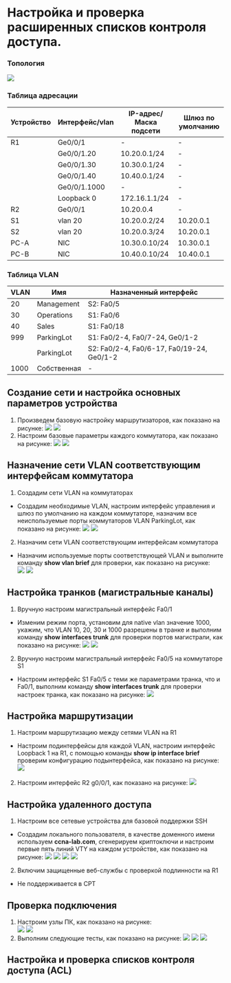 # Настройка и проверка расширенных списков контроля доступа.

### Топология
![](https://github.com/devops-user/otus/blob/main/homeworks/homework_29/images/topo.png)

### Таблица адресации
| Устройство | Интерфейс/vlan | IP-адрес/Маска подсети | Шлюз по умолчанию |
--- | --- | --- | --- |
| R1 | Ge0/0/1 | - | - |
|  | Ge0/0/1.20 | 10.20.0.1/24 | - |
|  | Ge0/0/1.30 | 10.30.0.1/24 | - |
|  | Ge0/0/1.40 | 10.40.0.1/24 | - |
|  | Ge0/0/1.1000 | - | - |
|  | Loopback 0 | 172.16.1.1/24 | - |
| R2 | Ge0/0/1 | 10.20.0.4 | - |
| S1 | vlan 20 | 10.20.0.2/24 | 10.20.0.1 |
| S2 | vlan 20 | 10.20.0.3/24 | 10.20.0.1 |
| PC-A | NIC | 10.30.0.10/24 | 10.30.0.1 |
| PC-B | NIC | 10.40.0.10/24 | 10.40.0.1 |

### Таблица VLAN
| VLAN | Имя | Назначенный интерфейс |
--- | ---| --- |
| 20 | Management | S2: Fa0/5 |
| 30 | Operations | S1: Fa0/6 |
| 40 | Sales | S1: Fa0/18 |
| 999 | ParkingLot | S1: Fa0/2-4, Fa0/7-24, Ge0/1-2 |
|  | ParkingLot | S2: Fa0/2-4, Fa0/6-17, Fa0/19-24, Ge0/1-2 |
| 1000 | Собственная | - |

## Создание сети и настройка основных параметров устройства
1. Произведем базовую настройку маршрутизаторов, как показано на рисунке:
![](https://github.com/devops-user/otus/blob/main/homeworks/homework_29/images/R1.png)
![](https://github.com/devops-user/otus/blob/main/homeworks/homework_29/images/R2.png)
3. Настроим базовые параметры каждого коммутатора, как показано на рисунке:
![](https://github.com/devops-user/otus/blob/main/homeworks/homework_29/images/S1.png)
![](https://github.com/devops-user/otus/blob/main/homeworks/homework_29/images/S2.png)

## Назначение сети VLAN соответствующим интерфейсам коммутатора
1. Создадим сети VLAN на коммутаторах
  * Создадим необходимые VLAN, настроим интерфейс управления и шлюз по умолчанию на каждом коммутаторе, назначим все неиспользуемые порты коммутаторов VLAN ParkingLot, как показано на рисунке:
![](https://github.com/devops-user/otus/blob/main/homeworks/homework_29/images/S1_vlan.png)
![](https://github.com/devops-user/otus/blob/main/homeworks/homework_29/images/S2_vlan.png)

2. Назначим сети VLAN соответствующим интерфейсам коммутатора
  * Назначим используемые порты соответствующей VLAN и выполните команду **show vlan brief** для проверки, как показано на рисунке:  
![](https://github.com/devops-user/otus/blob/main/homeworks/homework_29/images/S1_vlan2.png)
![](https://github.com/devops-user/otus/blob/main/homeworks/homework_29/images/S2_vlan2.png)

## Настройка транков (магистральные каналы)
1. Вручную настроим магистральный интерфейс Fa0/1
  * Изменим режим порта, установим для native vlan значение 1000, укажим, что VLAN 10, 20, 30 и 1000 разрешены в транке и выполним команду **show interfaces trunk** для проверки портов магистрали, как показано на рисунке:
![](https://github.com/devops-user/otus/blob/main/homeworks/homework_29/images/S1_trunk.png)
![](https://github.com/devops-user/otus/blob/main/homeworks/homework_29/images/S2_trunk.png)
2. Вручную настроим магистральный интерфейс Fa0/5 на коммутаторе S1
  * Настроим интерфейс S1 Fa0/5 с теми же параметрами транка, что и Fa0/1,	выполним команду **show interfaces trunk** для проверки настроек транка, как показано на рисунке:
![](https://github.com/devops-user/otus/blob/main/homeworks/homework_29/images/S1_trunk2.png)

## Настройка маршрутизации
1. Настроим маршрутизацию между сетями VLAN на R1
  * Настроим подинтерфейсы для каждой VLAN, настроим интерфейс Loopback 1 на R1, с помощью команды **show ip interface brief** проверим конфигурацию подынтерфейса, как показано на рисунке:
![](https://github.com/devops-user/otus/blob/main/homeworks/homework_29/images/R1_vlan.png)
2. Настроим интерфейс R2 g0/0/1, как показано на рисунке:
![](https://github.com/devops-user/otus/blob/main/homeworks/homework_29/images/R2_ip.png)

## Настройка удаленного доступа
1. Настроим все сетевые устройства для базовой поддержки SSH
  * Создадим локального пользователя, в качестве доменного имени используем **ccna-lab.com**, сгенерируем криптоключи и настроим первые пять линий VTY на каждом устройстве, как показано на рисунке:
![](https://github.com/devops-user/otus/blob/main/homeworks/homework_29/images/R1_ssh.png)
![](https://github.com/devops-user/otus/blob/main/homeworks/homework_29/images/R2_ssh.png)
![](https://github.com/devops-user/otus/blob/main/homeworks/homework_29/images/S1_ssh.png)
![](https://github.com/devops-user/otus/blob/main/homeworks/homework_29/images/S2_ssh.png)
2. Включим защищенные веб-службы с проверкой подлинности на R1
  * Не поддерживается в CPT

## Проверка подключения
1. Настроим узлы ПК, как показано на рисунке:  
![](https://github.com/devops-user/otus/blob/main/homeworks/homework_29/images/PC-A_ip.png)
![](https://github.com/devops-user/otus/blob/main/homeworks/homework_29/images/PC-B_ip.png)
2. Выполним следующие тесты, как показано на рисунке:
![](https://github.com/devops-user/otus/blob/main/homeworks/homework_29/images/PC-A_test.png)
![](https://github.com/devops-user/otus/blob/main/homeworks/homework_29/images/PC-B_test.png)
![](https://github.com/devops-user/otus/blob/main/homeworks/homework_29/images/PC-B_test2.png)

## Настройка и проверка списков контроля доступа (ACL)
